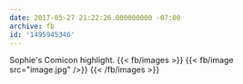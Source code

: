 ```yaml
---
date: 2017-05-27 21:22:26.000000000 -07:00
archive: fb
id: '1495945346'
---
```


Sophie's Comicon highlight.
{{< fb/images >}}
{{< fb/image src="image.jpg" />}}
{{< /fb/images >}}
